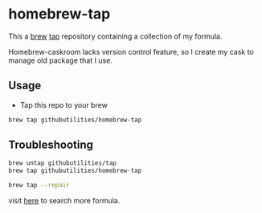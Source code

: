 # homebrew-tap

This a [brew](https://github.com/mxcl/homebrew) [tap](https://github.com/mxcl/homebrew/wiki/brew-tap) repository containing a collection of my formula.

Homebrew-caskroom lacks version control feature, so I create my cask to manage old package that I use.

## Usage

* Tap this repo to your brew

```sh
brew tap githubutilities/homebrew-tap
```

## Troubleshooting

```sh
brew untap githubutilities/tap
brew tap githubutilities/homebrew-tap

brew tap --repair
```

visit [here](http://braumeister.org/) to search more formula.